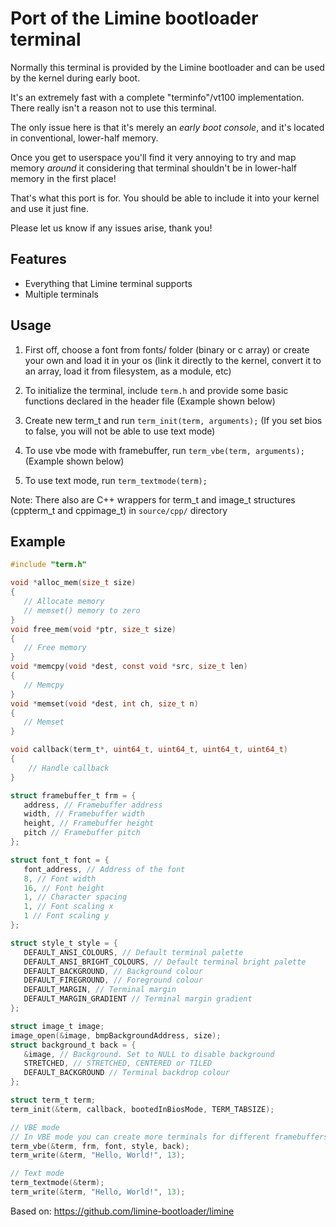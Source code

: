 # Port of the Limine bootloader terminal

Normally this terminal is provided by the Limine bootloader and can be used by the kernel during early boot.

It's an extremely fast with a complete "terminfo"/vt100 implementation. There really isn't a reason not to use this terminal.

The only issue here is that it's merely an *early boot console*, and it's located in conventional, lower-half memory.

Once you get to userspace you'll find it very annoying to try and map memory *around* it considering that terminal shouldn't be in lower-half memory in the first place!

That's what this port is for.
You should be able to include it into your kernel and use it just fine.

Please let us know if any issues arise, thank you!

## Features
* Everything that Limine terminal supports
* Multiple terminals

## Usage

1. First off, choose a font from fonts/ folder (binary or c array) or create your own and load it in your os (link it directly to the kernel, convert it to an array, load it from filesystem, as a module, etc)

2. To initialize the terminal, include `term.h` and provide some basic functions declared in the header file (Example shown below)

3. Create new term_t and run `term_init(term, arguments);` (If you set bios to false, you will not be able to use text mode)

4. To use vbe mode with framebuffer, run `term_vbe(term, arguments);` (Example shown below)

5. To use text mode, run `term_textmode(term);`

Note: There also are C++ wrappers for term_t and image_t structures (cppterm_t and cppimage_t) in `source/cpp/` directory

## Example
```c
#include "term.h"

void *alloc_mem(size_t size)
{
   // Allocate memory
   // memset() memory to zero
}
void free_mem(void *ptr, size_t size)
{
   // Free memory
}
void *memcpy(void *dest, const void *src, size_t len)
{
   // Memcpy
}
void *memset(void *dest, int ch, size_t n)
{
   // Memset
}

void callback(term_t*, uint64_t, uint64_t, uint64_t, uint64_t)
{
    // Handle callback
}

struct framebuffer_t frm = {
   address, // Framebuffer address
   width, // Framebuffer width
   height, // Framebuffer height
   pitch // Framebuffer pitch
};

struct font_t font = {
   font_address, // Address of the font
   8, // Font width
   16, // Font height
   1, // Character spacing
   1, // Font scaling x
   1 // Font scaling y
};

struct style_t style = {
   DEFAULT_ANSI_COLOURS, // Default terminal palette
   DEFAULT_ANSI_BRIGHT_COLOURS, // Default terminal bright palette
   DEFAULT_BACKGROUND, // Background colour
   DEFAULT_FIREGROUND, // Foreground colour
   DEFAULT_MARGIN, // Terminal margin
   DEFAULT_MARGIN_GRADIENT // Terminal margin gradient
};

struct image_t image;
image_open(&image, bmpBackgroundAddress, size);
struct background_t back = {
   &image, // Background. Set to NULL to disable background
   STRETCHED, // STRETCHED, CENTERED or TILED
   DEFAULT_BACKGROUND // Terminal backdrop colour
};

struct term_t term;
term_init(&term, callback, bootedInBiosMode, TERM_TABSIZE);

// VBE mode
// In VBE mode you can create more terminals for different framebuffers
term_vbe(&term, frm, font, style, back);
term_write(&term, "Hello, World!", 13);

// Text mode
term_textmode(&term);
term_write(&term, "Hello, World!", 13);
```

Based on: https://github.com/limine-bootloader/limine
